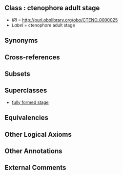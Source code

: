 
## Class : ctenophore adult stage

 * *IRI* = http://purl.obolibrary.org/obo/CTENO_0000025
 * *Label* = ctenophore adult stage

## Synonyms


## Cross-references


## Subsets


## Superclasses

 * [fully formed stage](../../UBERON/66/UBERON_0000066.md)

## Equivalencies


## Other Logical Axioms


## Other Annotations


## External Comments

